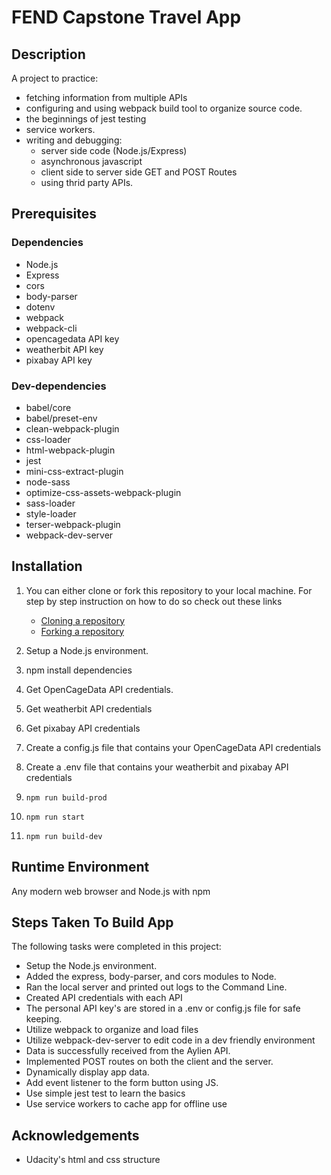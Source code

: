 # FEND Capstone Travel App

## Description

A project to practice:
* fetching information from multiple APIs
* configuring and using webpack build tool to organize source code.
* the beginnings of jest testing
* service workers.
* writing and debugging:
	* server side code (Node.js/Express)
	* asynchronous javascript
	* client side to server side GET and POST Routes
	* using thrid party APIs.

## Prerequisites

### Dependencies
* Node.js
* Express
* cors
* body-parser
* dotenv
* webpack
* webpack-cli
* opencagedata API key
* weatherbit API key
* pixabay API key

### Dev-dependencies
* babel/core
* babel/preset-env
* clean-webpack-plugin
* css-loader
* html-webpack-plugin
* jest
* mini-css-extract-plugin
* node-sass
* optimize-css-assets-webpack-plugin
* sass-loader
* style-loader
* terser-webpack-plugin
* webpack-dev-server

## Installation

1. You can either clone or fork this repository to your local machine.
	For step by step instruction on how to do so check out these links

	* [Cloning a repository](https://docs.github.com/en/github/creating-cloning-and-archiving-repositories/cloning-a-repository)
	* [Forking a repository](https://docs.github.com/en/github/getting-started-with-github/fork-a-repo)

2. Setup a Node.js environment.

3. npm install dependencies

4. Get OpenCageData API credentials.

5. Get weatherbit API credentials

6. Get pixabay API credentials

7. Create a config.js file that contains your OpenCageData API credentials

8. Create a .env file that contains your weatherbit and pixabay API credentials

9. ```npm run build-prod```

10. ```npm run start```

11. ```npm run build-dev```

## Runtime Environment
Any modern web browser and Node.js with npm

## Steps Taken To Build App

The following tasks were completed in this project:

* Setup the Node.js environment.
* Added the express, body-parser, and cors modules to Node.
* Ran the local server and printed out logs to the Command Line.
* Created API credentials with each API
* The personal API key's are stored in a .env or config.js file for safe keeping.
* Utilize webpack to organize and load files
* Utilize webpack-dev-server to edit code in a dev friendly environment
* Data is successfully received from the Aylien API.
* Implemented POST routes on both the client and the server.
* Dynamically display app data.
* Add event listener to the form button using JS.
* Use simple jest test to learn the basics
* Use service workers to cache app for offline use

## Acknowledgements

* Udacity's html and css structure